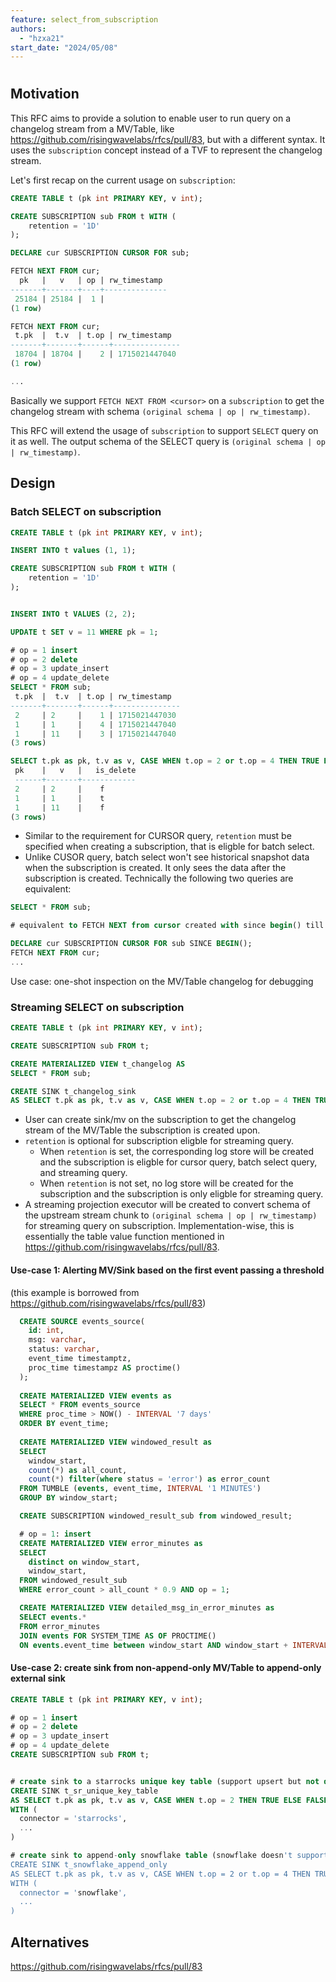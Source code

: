 ```yaml
---
feature: select_from_subscription
authors:
  - "hzxa21"
start_date: "2024/05/08"
---
```


# 

## Motivation

This RFC aims to provide a solution to enable user to run query on a changelog stream from a MV/Table, like https://github.com/risingwavelabs/rfcs/pull/83,
but with a different syntax. It uses the `subscription` concept instead of a TVF to represent the changelog stream.

Let's first recap on the current usage on `subscription`:
```SQL
CREATE TABLE t (pk int PRIMARY KEY, v int);

CREATE SUBSCRIPTION sub FROM t WITH (
    retention = '1D'
);

DECLARE cur SUBSCRIPTION CURSOR FOR sub;

FETCH NEXT FROM cur;
  pk   |   v   | op | rw_timestamp 
-------+-------+----+--------------
 25184 | 25184 |  1 |             
(1 row)

FETCH NEXT FROM cur;
 t.pk  |  t.v  | t.op | rw_timestamp  
-------+-------+------+---------------
 18704 | 18704 |    2 | 1715021447040
(1 row)

...

```

Basically we support `FETCH NEXT FROM <cursor>` on a `subscription` to get the changelog stream with schema `(original schema | op | rw_timestamp)`.


This RFC will extend the usage of `subscription` to support `SELECT` query on it as well. The output schema of the SELECT query is `(original schema | op | rw_timestamp)`.

## Design
### Batch SELECT on subscription
```SQL
CREATE TABLE t (pk int PRIMARY KEY, v int);

INSERT INTO t values (1, 1);

CREATE SUBSCRIPTION sub FROM t WITH (
    retention = '1D'
);


INSERT INTO t VALUES (2, 2);

UPDATE t SET v = 11 WHERE pk = 1;

# op = 1 insert
# op = 2 delete
# op = 3 update_insert
# op = 4 update_delete
SELECT * FROM sub;
 t.pk  |  t.v  | t.op | rw_timestamp  
-------+-------+------+---------------
 2     | 2     |    1 | 1715021447030    
 1     | 1     |    4 | 1715021447040
 1     | 11    |    3 | 1715021447040
(3 rows)

SELECT t.pk as pk, t.v as v, CASE WHEN t.op = 2 or t.op = 4 THEN TRUE ELSE FALSE END as is_delete FROM sub;
 pk    |   v   |   is_delete   
 ------+-------+------------
 2     | 2     |    f     
 1     | 1     |    t 
 1     | 11    |    f 
(3 rows)
```

- Similar to the requirement for CURSOR query, `retention` must be specified when creating a subscription, that is eligble for batch select.
- Unlike CUSOR query, batch select won't see historical snapshot data when the subscription is created. It only sees the data after the subscription is created. Technically the following two queries are equivalent:
```SQL
SELECT * FROM sub;

# equivalent to FETCH NEXT from cursor created with since begin() till rw_timestamp == now()

DECLARE cur SUBSCRIPTION CURSOR FOR sub SINCE BEGIN();
FETCH NEXT FROM cur;
...
```

Use case: one-shot inspection on the MV/Table changelog for debugging


### Streaming SELECT on subscription
```SQL
CREATE TABLE t (pk int PRIMARY KEY, v int);

CREATE SUBSCRIPTION sub FROM t;

CREATE MATERIALIZED VIEW t_changelog AS
SELECT * FROM sub;

CREATE SINK t_changelog_sink
AS SELECT t.pk as pk, t.v as v, CASE WHEN t.op = 2 or t.op = 4 THEN TRUE ELSE FALSE END as is_delete FROM sub;
```

- User can create sink/mv on the subscription to get the changelog stream of the MV/Table the subscription is created upon.
- `retention` is optional for subscription eligble for streaming query.
  - When `retention` is set, the corresponding log store will be created and the subscription is eligble for cursor query, batch select query, and streaming query.
  - When `retention` is not set, no log store will be created for the subscription and the subscription is only eligble for streaming query.
- A streaming projection executor will be created to convert schema of the upstream stream chunk to `(original schema | op | rw_timestamp)` for streaming query on subscription. Implementation-wise, this is essentially the table value function mentioned in https://github.com/risingwavelabs/rfcs/pull/83.

#### Use-case 1: Alerting MV/Sink based on the first event passing a threshold
(this example is borrowed from https://github.com/risingwavelabs/rfcs/pull/83)
```SQL
  CREATE SOURCE events_source(
    id: int, 
    msg: varchar, 
    status: varchar, 
    event_time timestamptz, 
    proc_time timestampz AS proctime()
  );
  
  CREATE MATERIALIZED VIEW events as
  SELECT * FROM events_source 
  WHERE proc_time > NOW() - INTERVAL '7 days' 
  ORDER BY event_time;
  
  CREATE MATERIALIZED VIEW windowed_result as 
  SELECT 
    window_start,
    count(*) as all_count,
    count(*) filter(where status = 'error') as error_count
  FROM TUMBLE (events, event_time, INTERVAL '1 MINUTES')
  GROUP BY window_start;

  CREATE SUBSCRIPTION windowed_result_sub from windowed_result;

  # op = 1: insert
  CREATE MATERIALIZED VIEW error_minutes as 
  SELECT 
    distinct on window_start,
    window_start,
  FROM windowed_result_sub 
  WHERE error_count > all_count * 0.9 AND op = 1;

  CREATE MATERIALIZED VIEW detailed_msg_in_error_minutes as 
  SELECT events.*
  FROM error_minutes 
  JOIN events FOR SYSTEM_TIME AS OF PROCTIME()
  ON events.event_time between window_start AND window_start + INTERVAL '1 MINUTES';
```

#### Use-case 2: create sink from non-append-only MV/Table to append-only external sink
```SQL
CREATE TABLE t (pk int PRIMARY KEY, v int);

# op = 1 insert
# op = 2 delete
# op = 3 update_insert
# op = 4 update_delete
CREATE SUBSCRIPTION sub FROM t;


# create sink to a starrocks unique key table (support upsert but not delete) with schema (t, v, is_delete) by filtering out update delete
CREATE SINK t_sr_unique_key_table
AS SELECT t.pk as pk, t.v as v, CASE WHEN t.op = 2 THEN TRUE ELSE FALSE END as is_delete FROM sub where op != 4
WITH (
  connector = 'starrocks',
  ...
)

# create sink to append-only snowflake table (snowflake doesn't support streaming CDC) with schema (t, v, __delete)
CREATE SINK t_snowflake_append_only
AS SELECT t.pk as pk, t.v as v, CASE WHEN t.op = 2 or t.op = 4 THEN TRUE ELSE FALSE END as __delete FROM sub
WITH (
  connector = 'snowflake',
  ...
)
```


## Alternatives
https://github.com/risingwavelabs/rfcs/pull/83